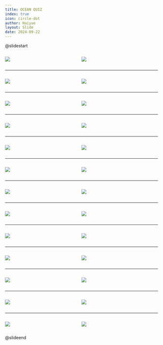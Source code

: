 ```yaml
---
title: OCEAN QUIZ
index: true
icon: circle-dot
author: Haiyue
layout: Slide
date: 2024-09-22
---
```

 
@slidestart

<div style="display:flex">
<div style="flex:1">

![](https://raw.githubusercontent.com/yclord/reading/refs/heads/master/english/Level-W/OCEAN%20QUIZ/001.webp)
</div>
<div style="flex:1">

![](https://raw.githubusercontent.com/yclord/reading/refs/heads/master/english/Level-W/OCEAN%20QUIZ/002.webp)
</div>
</div>

---

<div style="display:flex">
<div style="flex:1">

![](https://raw.githubusercontent.com/yclord/reading/refs/heads/master/english/Level-W/OCEAN%20QUIZ/003.webp)
</div>
<div style="flex:1">

![](https://raw.githubusercontent.com/yclord/reading/refs/heads/master/english/Level-W/OCEAN%20QUIZ/004.webp)
</div>
</div>

---

<div style="display:flex">
<div style="flex:1">

![](https://raw.githubusercontent.com/yclord/reading/refs/heads/master/english/Level-W/OCEAN%20QUIZ/005.webp)
</div>
<div style="flex:1">

![](https://raw.githubusercontent.com/yclord/reading/refs/heads/master/english/Level-W/OCEAN%20QUIZ/006.webp)
</div>
</div>

---

<div style="display:flex">
<div style="flex:1">

![](https://raw.githubusercontent.com/yclord/reading/refs/heads/master/english/Level-W/OCEAN%20QUIZ/007.webp)
</div>
<div style="flex:1">

![](https://raw.githubusercontent.com/yclord/reading/refs/heads/master/english/Level-W/OCEAN%20QUIZ/008.webp)
</div>
</div>

---

<div style="display:flex">
<div style="flex:1">

![](https://raw.githubusercontent.com/yclord/reading/refs/heads/master/english/Level-W/OCEAN%20QUIZ/009.webp)
</div>
<div style="flex:1">

![](https://raw.githubusercontent.com/yclord/reading/refs/heads/master/english/Level-W/OCEAN%20QUIZ/010.webp)
</div>
</div>

---

<div style="display:flex">
<div style="flex:1">

![](https://raw.githubusercontent.com/yclord/reading/refs/heads/master/english/Level-W/OCEAN%20QUIZ/011.webp)
</div>
<div style="flex:1">

![](https://raw.githubusercontent.com/yclord/reading/refs/heads/master/english/Level-W/OCEAN%20QUIZ/012.webp)
</div>
</div>

---

<div style="display:flex">
<div style="flex:1">

![](https://raw.githubusercontent.com/yclord/reading/refs/heads/master/english/Level-W/OCEAN%20QUIZ/013.webp)
</div>
<div style="flex:1">

![](https://raw.githubusercontent.com/yclord/reading/refs/heads/master/english/Level-W/OCEAN%20QUIZ/014.webp)
</div>
</div>

---

<div style="display:flex">
<div style="flex:1">

![](https://raw.githubusercontent.com/yclord/reading/refs/heads/master/english/Level-W/OCEAN%20QUIZ/015.webp)
</div>
<div style="flex:1">

![](https://raw.githubusercontent.com/yclord/reading/refs/heads/master/english/Level-W/OCEAN%20QUIZ/016.webp)
</div>
</div>

---

<div style="display:flex">
<div style="flex:1">

![](https://raw.githubusercontent.com/yclord/reading/refs/heads/master/english/Level-W/OCEAN%20QUIZ/017.webp)
</div>
<div style="flex:1">

![](https://raw.githubusercontent.com/yclord/reading/refs/heads/master/english/Level-W/OCEAN%20QUIZ/018.webp)
</div>
</div>

---

<div style="display:flex">
<div style="flex:1">

![](https://raw.githubusercontent.com/yclord/reading/refs/heads/master/english/Level-W/OCEAN%20QUIZ/019.webp)
</div>
<div style="flex:1">

![](https://raw.githubusercontent.com/yclord/reading/refs/heads/master/english/Level-W/OCEAN%20QUIZ/020.webp)
</div>
</div>

---

<div style="display:flex">
<div style="flex:1">

![](https://raw.githubusercontent.com/yclord/reading/refs/heads/master/english/Level-W/OCEAN%20QUIZ/021.webp)
</div>
<div style="flex:1">

![](https://raw.githubusercontent.com/yclord/reading/refs/heads/master/english/Level-W/OCEAN%20QUIZ/022.webp)
</div>
</div>

---

<div style="display:flex">
<div style="flex:1">

![](https://raw.githubusercontent.com/yclord/reading/refs/heads/master/english/Level-W/OCEAN%20QUIZ/023.webp)
</div>
<div style="flex:1">

![](https://raw.githubusercontent.com/yclord/reading/refs/heads/master/english/Level-W/OCEAN%20QUIZ/024.webp)
</div>
</div>

---

<div style="display:flex">
<div style="flex:1">

![](https://raw.githubusercontent.com/yclord/reading/refs/heads/master/english/Level-W/OCEAN%20QUIZ/025.webp)
</div>
<div style="flex:1">

![](https://raw.githubusercontent.com/yclord/reading/refs/heads/master/english/Level-W/OCEAN%20QUIZ/026.webp)
</div>
</div>

@slideend